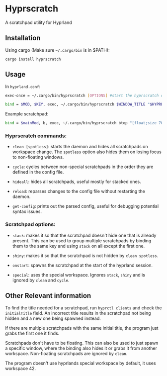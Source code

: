 # Hyprscratch

A scratchpad utility for Hyprland

## Installation
Using cargo (Make sure `~/.cargo/bin` is in $PATH):

```
cargo install hyprscratch
```

## Usage
In `hyprland.conf`:

```bash
exec-once = ~/.cargo/bin/hyprscratch [OPTIONS] #start the hyprscratch daemon

bind = $MOD, $KEY, exec, ~/.cargo/bin/hyprscratch $WINDOW_TITLE "$HYPRLAND_EXEC_COMMAND" [OPTIONS] #configure scratchpads
```

Example scratchpad:

```bash
bind = $mainMod, b, exec, ~/.cargo/bin/hyprscratch btop "[float;size 70% 80%;center] kitty -e btop" onstart
```

### Hyprscratch commands:

* `clean [spotless]`: starts the daemon and hides all scratchpads on workspace change. The `spotless` option also hides them on losing focus to non-floating windows.

* `cycle`: cycles between non-special scratchpads in the order they are defined in the config file.

* `hideall`: hides all scratchpads, useful mostly for stacked ones.

* `reload`: reparses changes to the config file without restarting the daemon.

* `get-config`: prints out the parsed config, useful for debugging potential syntax issues.

### Scratchpad options:

* `stack`: makes it so that the scratchpad doesn't hide one that is already present. This can be used to group multiple scratchpads by binding them to the same key and using `stack` on all except the first one. 

* `shiny`: makes it so that the scratchpad is not hidden by `clean spotless`.

* `onstart`: spawns the scratchpad at the start of the hyprland session.

* `special`: uses the special workspace. Ignores `stack`, `shiny` and is ignored by `clean` and `cycle`.


## Other Relevant information
To find the title needed for a scratchpad, run `hyprctl clients` and check the `initialTitle` field. An incorrect title results in the scratchpad not being hidden and a new one being spawned instead.

If there are multiple scratchpads with the same initial title, the program just grabs the first one it finds.

Scratchpads don't have to be floating. This can also be used to just spawn a specific window, where the binding also hides it or grabs it from another workspace. Non-floating scratchpads are ignored by `clean`.

The program doesn't use hyprlands special workspace by default, it uses workspace 42.
